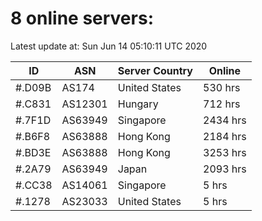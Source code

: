 # 8 online servers:

Latest update at: Sun Jun 14 05:10:11 UTC 2020

| ID | ASN | Server Country | Online |
| -- | --- | -------------- | ------ |
| #.D09B | AS174 | United States | 530 hrs |
| #.C831 | AS12301 | Hungary | 712 hrs |
| #.7F1D | AS63949 | Singapore | 2434 hrs |
| #.B6F8 | AS63888 | Hong Kong | 2184 hrs |
| #.BD3E | AS63888 | Hong Kong | 3253 hrs |
| #.2A79 | AS63949 | Japan | 2093 hrs |
| #.CC38 | AS14061 | Singapore | 5 hrs |
| #.1278 | AS23033 | United States | 5 hrs |

